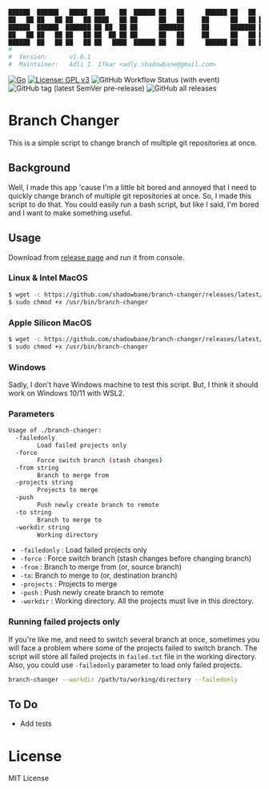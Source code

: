 ```bash
██████  ██████   █████  ███    ██  ██████ ██   ██      ██████ ██   ██  █████  ███    ██  ██████  ███████ ██████
██   ██ ██   ██ ██   ██ ████   ██ ██      ██   ██     ██      ██   ██ ██   ██ ████   ██ ██       ██      ██   ██
██████  ██████  ███████ ██ ██  ██ ██      ███████     ██      ███████ ███████ ██ ██  ██ ██   ███ █████   ██████
██   ██ ██   ██ ██   ██ ██  ██ ██ ██      ██   ██     ██      ██   ██ ██   ██ ██  ██ ██ ██    ██ ██      ██   ██
██████  ██   ██ ██   ██ ██   ████  ██████ ██   ██      ██████ ██   ██ ██   ██ ██   ████  ██████  ███████ ██   ██
#  
#  Version:      v1.0.1
#  Maintainer:   Adli I. Ifkar <adly.shadowbane@gmail.com>
```

[![Go](https://img.shields.io/badge/Go-00ADD8?logo=go&logoColor=white&style=flat-square)](https://golang.org/)
[![License: GPL v3](https://img.shields.io/badge/license-MIT-blue?style=flat-square&label=License)](LICENSE)
![GitHub Workflow Status (with event)](https://img.shields.io/github/actions/workflow/status/shadowbane/branch-changer/build.yml?logo=githubactions&style=flat-square&label=Build%20Status)
![GitHub tag (latest SemVer pre-release)](https://img.shields.io/github/v/tag/shadowbane/branch-changer?include_prereleases&style=flat-square&logo=git&label=Latest%20Tag)
![GitHub all releases](https://img.shields.io/github/downloads/shadowbane/branch-changer/total?style=flat-square&label=Total%20Downloads)


# Branch Changer

This is a simple script to change branch of multiple git repositories at once.

## Background
Well, I made this app 'cause I'm a little bit bored and annoyed that I need to quickly change branch of multiple git repositories at once. So, I made this script to do that.
You could easily run a bash script, but like I said, I'm bored and I want to make something useful.

## Usage

Download from [release page](https://github.com/shadowbane/branch-changer/releases/latest) and run it from console.

### Linux & Intel MacOS
```bash
$ wget -c https://github.com/shadowbane/branch-changer/releases/latest/download/branch-changer-linux-amd64 -o /usr/bin/branch-changer
$ sudo chmod +x /usr/bin/branch-changer
```

### Apple Silicon MacOS
```bash
$ wget -c https://github.com/shadowbane/branch-changer/releases/latest/download/branch-changer-darwin-arm64 -o /usr/bin/branch-changer
$ sudo chmod +x /usr/bin/branch-changer
```

### Windows
Sadly, I don't have Windows machine to test this script. But, I think it should work on Windows 10/11 with WSL2.

### Parameters
```bash
Usage of ./branch-changer:
  -failedonly
        Load failed projects only
  -force
        Force switch branch (stash changes)
  -from string
        Branch to merge from
  -projects string
        Projects to merge
  -push
        Push newly create branch to remote
  -to string
        Branch to merge to
  -workdir string
        Working directory
```
- `-failedonly` : Load failed projects only
- `-force` : Force switch branch (stash changes before changing branch)
- `-from` : Branch to merge from (or, source branch)
- `-to`: Branch to merge to (or, destination branch)
- `-projects` : Projects to merge
- `-push` : Push newly create branch to remote
- `-workdir` : Working directory. All the projects must live in this directory.

### Running failed projects only
If you're like me, and need to switch several branch at once, sometimes you will face a problem where some of the projects failed to switch branch.
The script will store all failed projects in `failed.txt` file in the working directory.
Also, you could use `-failedonly` parameter to load only failed projects.

```bash
branch-changer --workdir /path/to/working/directory --failedonly
```

## To Do
- Add tests

# License
MIT License

